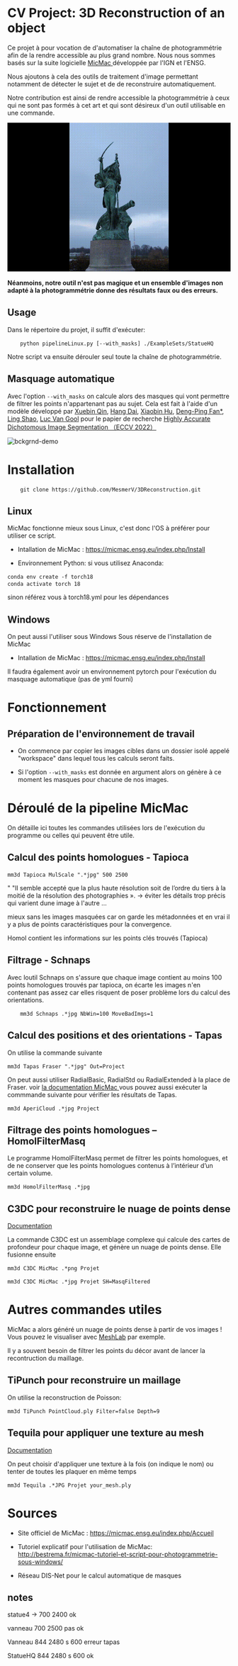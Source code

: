 # CV Project: 3D Reconstruction of an object

Ce projet à pour vocation de d'automatiser la chaîne de photogrammétrie afin de la rendre accessible au plus grand nombre. Nous nous sommes basés sur la suite logicielle <a href = "https://micmac.ensg.eu/"> MicMac </a> développée par l'IGN et l'ENSG.
    
Nous ajoutons à cela des outils de traitement d'image permettant notamment de détecter le sujet et de de reconstruire automatiquement.

Notre contribution est ainsi de rendre accessible la photogrammétrie à ceux qui ne sont pas formés à cet art et qui sont désireux d'un outil utilisable en une commande.


![demo](figures/Photo2mesh.gif)

**Néanmoins, notre outil n'est pas magique et un ensemble d'images non adapté à la photogrammétrie donne des résultats faux ou des erreurs.**

## Usage

Dans le répertoire du projet, il suffit d'exécuter:
```
    python pipelineLinux.py [--with_masks] ./ExampleSets/StatueHQ
```

Notre script va ensuite dérouler seul toute la chaîne de photogrammétrie. 

## Masquage automatique


Avec l'option ``` --with_masks ``` on calcule alors des masques qui vont permettre de filtrer les points n'appartenant pas au sujet. Cela est fait à l'aide d'un modèle développé par [Xuebin Qin](https://xuebinqin.github.io/), [Hang Dai](https://scholar.google.co.uk/citations?user=6yvjpQQAAAAJ&hl=en), [Xiaobin Hu](https://scholar.google.de/citations?user=3lMuodUAAAAJ&hl=en), [Deng-Ping Fan*](https://dengpingfan.github.io/), [Ling Shao](https://scholar.google.com/citations?user=z84rLjoAAAAJ&hl=en), [Luc Van Gool](https://scholar.google.com/citations?user=TwMib_QAAAAJ&hl=en) pour le papier de recherche [Highly Accurate Dichotomous Image Segmentation （ECCV 2022）](https://arxiv.org/pdf/2203.03041.pdf)  

![bckgrnd-demo](figures/gifStatue.gif)

# Installation

```
    git clone https://github.com/MesmerV/3DReconstruction.git
```

## Linux

MicMac fonctionne mieux sous Linux, c'est donc l'OS à préférer pour utiliser ce script.


* Intallation de MicMac : https://micmac.ensg.eu/index.php/Install 

* Environnement Python: si vous utilisez Anaconda:

```
conda env create -f torch18
conda activate torch 18
```
sinon référez vous à torch18.yml pour les dépendances


## Windows 

On peut aussi l'utiliser sous Windows
Sous réserve de l'installation de MicMac

* Intallation de MicMac : https://micmac.ensg.eu/index.php/Install 

Il faudra également avoir un environnement pytorch pour l'exécution du masquage automatique (pas de yml fourni)

# Fonctionnement

## Préparation de l'environnement de travail

* On commence par copier les images cibles dans un dossier isolé appelé "workspace" dans lequel tous les calculs seront faits.

 * Si l'option ``` --with_masks ``` est donnée en argument alors on génère à ce moment les masques pour chacune de nos images.


# Déroulé de la pipeline MicMac

On détaille ici toutes les commandes utilisées lors de l'exécution du programme ou celles qui peuvent être utile.

## Calcul des points homologues - Tapioca

```
mm3d Tapioca MulScale ".*jpg" 500 2500
```

" "Il semble accepté que la plus haute résolution soit de l’ordre du tiers à la moitié de la résolution des photographies ». -> éviter les détails trop précis qui varient dune image à l'autre ...
 
mieux sans les images masquées car on garde les métadonnées et en vrai il y a plus de points caractéristiques pour la convergence.

Homol contient les informations sur les points clés trouvés (Tapioca)


## Filtrage - Schnaps

Avec loutil Schnaps on s'assure que chaque image contient au moins 100 points homologues trouvés par tapioca, on écarte les images n'en contenant pas assez car elles risquent de poser problème lors du calcul des orientations.

```
    mm3d Schnaps .*jpg NbWin=100 MoveBadImgs=1 
```

## Calcul des positions et des orientations - Tapas

On utilise la commande suivante
```
mm3d Tapas Fraser ".*jpg" Out=Project
```

On peut aussi utiliser RadialBasic, RadialStd ou RadialExtended à la place de Fraser. voir <a href="https://micmac.ensg.eu/index.php/Tapas"> la documentation MicMac </a> 
vous pouvez aussi exécuter la commmande suivante pour vérifier les résultats de Tapas.


```
mm3d AperiCloud .*jpg Project
```


## Filtrage des points homologues – HomolFilterMasq

Le programme HomolFilterMasq permet de filtrer les points homologues, et de ne conserver que les points homologues contenus à l’intérieur d’un certain volume. 
```
mm3d HomolFilterMasq .*jpg
```

## C3DC pour reconstruire le nuage de points dense

[Documentation](https://micmac.ensg.eu/index.php/C3DC) 

La commande C3DC est un assemblage complexe qui calcule des cartes de profondeur pour chaque image, et génère un nuage de points dense. Elle fusionne ensuite 
```
mm3d C3DC MicMac .*png Projet
```


```
mm3d C3DC MicMac .*jpg Projet SH=MasqFiltered
```

# Autres commandes utiles

MicMac a alors généré un nuage de points dense à partir de vos images !
Vous pouvez le visualiser avec [MeshLab](https://www.meshlab.net/) par exemple.

Il y a souvent besoin de filtrer les points du décor avant de lancer la recontruction du maillage.

## TiPunch pour reconstruire un maillage

On utilise la reconstruction de Poisson:

```
mm3d TiPunch PointCloud.ply Filter=false Depth=9

```
## Tequila pour appliquer une texture au mesh

[Documentation](https://micmac.ensg.eu/index.php/Tequila)

On peut choisir d'appliquer une texture à la fois (on indique le nom) ou tenter de toutes les plaquer en même temps

```
mm3d Tequila .*JPG Projet your_mesh.ply

```

# Sources

 * Site officiel de MicMac : https://micmac.ensg.eu/index.php/Accueil 

 * Tutoriel explicatif pour l'utilisation de MicMac:  http://bestrema.fr/micmac-tutoriel-et-script-pour-photogrammetrie-sous-windows/ 
 
 * Réseau DIS-Net pour le calcul automatique de masques

## notes 

statue4 -> 700 2400 ok

vanneau 700 2500 pas ok

Vanneau 844 2480 s 600 erreur tapas

StatueHQ 844 2480 s 600 ok



